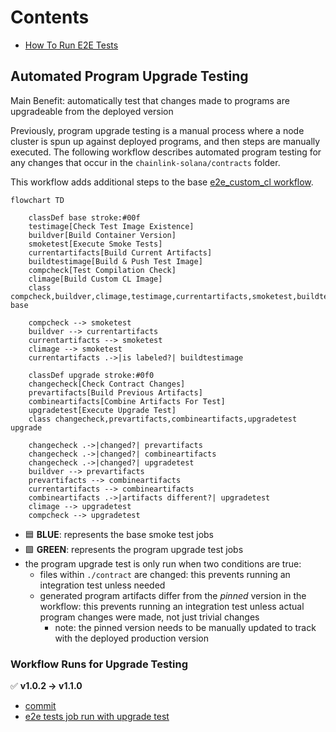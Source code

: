 # Contents

- [How To Run E2E Tests](../docs/RunningE2eTests.md)

## Automated Program Upgrade Testing

Main Benefit: automatically test that changes made to programs are upgradeable from the deployed version

Previously, program upgrade testing is a manual process where a node cluster is spun up against deployed programs,
and then steps are manually executed. The following workflow describes automated program testing for any changes
that occur in the `chainlink-solana/contracts` folder.

This workflow adds additional steps to the base [e2e_custom_cl workflow](https://github.com/smartcontractkit/chainlink-solana/blob/develop/.github/workflows/e2e_custom_cl.yml).

```mermaid
flowchart TD
    
    classDef base stroke:#00f
    testimage[Check Test Image Existence]
    buildver[Build Container Version]
    smoketest[Execute Smoke Tests]
    currentartifacts[Build Current Artifacts]
    buildtestimage[Build & Push Test Image]
    compcheck[Test Compilation Check]
    climage[Build Custom CL Image]
    class compcheck,buildver,climage,testimage,currentartifacts,smoketest,buildtestimage base

    compcheck --> smoketest
    buildver --> currentartifacts
    currentartifacts --> smoketest
    climage --> smoketest
    currentartifacts .->|is labeled?| buildtestimage

    classDef upgrade stroke:#0f0
    changecheck[Check Contract Changes]
    prevartifacts[Build Previous Artifacts]
    combineartifacts[Combine Artifacts For Test]
    upgradetest[Execute Upgrade Test]
    class changecheck,prevartifacts,combineartifacts,upgradetest upgrade

    changecheck .->|changed?| prevartifacts
    changecheck .->|changed?| combineartifacts
    changecheck .->|changed?| upgradetest
    buildver --> prevartifacts
    prevartifacts --> combineartifacts
    currentartifacts --> combineartifacts
    combineartifacts .->|artifacts different?| upgradetest
    climage --> upgradetest
    compcheck --> upgradetest
```

- 🟦 **BLUE**: represents the base smoke test jobs
- 🟩 **GREEN**: represents the program upgrade test jobs
- the program upgrade test is only run when two conditions are true:
  - files within `./contract` are changed: this prevents running an integration test unless needed
  - generated program artifacts differ from the *pinned* version in the workflow: this prevents running an integration test unless actual program changes were made, not just trivial changes
    - note: the pinned version needs to be manually updated to track with the deployed production version

### Workflow Runs for Upgrade Testing

✅ **v1.0.2 -> v1.1.0**

- [commit](https://github.com/smartcontractkit/chainlink-solana/pull/811/commits/0699d595e373e4a3d781b3249f38dda0087421dc)
- [e2e tests job run with upgrade test](https://github.com/smartcontractkit/chainlink-solana/actions/runs/10292293982/job/28486398103?pr=811)
